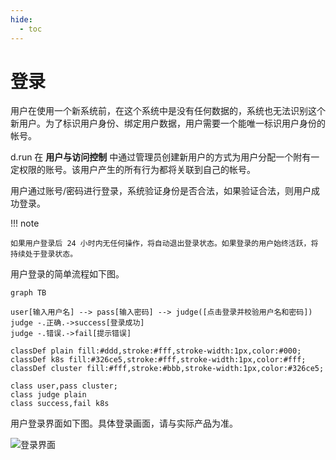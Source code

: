 ```yaml
---
hide:
  - toc
---
```


# 登录

用户在使用一个新系统前，在这个系统中是没有任何数据的，系统也无法识别这个新用户。为了标识用户身份、绑定用户数据，用户需要一个能唯一标识用户身份的帐号。

d.run 在 __用户与访问控制__ 中通过管理员创建新用户的方式为用户分配一个附有一定权限的账号。该用户产生的所有行为都将关联到自己的帐号。

用户通过账号/密码进行登录，系统验证身份是否合法，如果验证合法，则用户成功登录。

!!! note

    如果用户登录后 24 小时内无任何操作，将自动退出登录状态。如果登录的用户始终活跃，将持续处于登录状态。

用户登录的简单流程如下图。

```mermaid
graph TB

user[输入用户名] --> pass[输入密码] --> judge([点击登录并校验用户名和密码])
judge -.正确.->success[登录成功]
judge -.错误.->fail[提示错误]

classDef plain fill:#ddd,stroke:#fff,stroke-width:1px,color:#000;
classDef k8s fill:#326ce5,stroke:#fff,stroke-width:1px,color:#fff;
classDef cluster fill:#fff,stroke:#bbb,stroke-width:1px,color:#326ce5;

class user,pass cluster;
class judge plain
class success,fail k8s
```

用户登录界面如下图。具体登录画面，请与实际产品为准。

![登录界面](https://docs.daocloud.io/daocloud-docs-images/docs/ghippo/images/login02.png)
